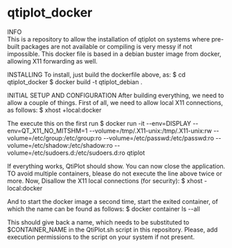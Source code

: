 # qtiplot_docker

INFO\
This is a repository to allow the installation of qtiplot on systems where pre-built packages are not available or compiling is very messy if not impossible.
This docker file is based in a debian buster image from docker, allowing X11 forwarding as well.

INSTALLING
To install, just build the dockerfile above, as:
$ cd qtiplot_docker
$ docker build -t qtiplot_debian .

INITIAL SETUP AND CONFIGURATION
After building everything, we need to allow a couple of things.
First of all, we need to allow local X11 connections, as follows:
$ xhost +local:docker

The execute this on the first run
$ docker run -it --env=DISPLAY --env=QT_X11_NO_MITSHM=1 --volume=/tmp/.X11-unix:/tmp/.X11-unix:rw --volume=/etc/group:/etc/group:ro --volume=/etc/passwd:/etc/passwd:ro --volume=/etc/shadow:/etc/shadow:ro --volume=/etc/sudoers.d:/etc/sudoers.d:ro qtiplot

If everything works, QtiPlot should show. You can now close the application. TO avoid multiple containers, blease do not execute the line above twice or more.
Now, Disallow the X11 local connections (for security):
$ xhost -local:docker

And to start the docker image a second time, start the exited container, of which the name can be found as follows:
$ docker container ls --all

This should give back a name, which needs to be substituted to $CONTAINER_NAME in the QtiPlot.sh script in this repository.
Please, add execution permissions to the script on your system if not present.
